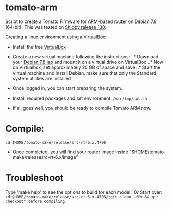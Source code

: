 # tomato-arm
Script to create a Tomato Firmware for ARM-based router on Debian 7.8 (64-bit). This was tested on [Shibby release 130](http://tomato.groov.pl).

Creating a linux environment using a VirtualBox:

* Install the free [VirtualBox](http://www.virtualbox.org/wiki/Downloads)
* Create a new virtual machine following the instructions:
..* Download your [Debian 7.8 iso](http://cdimage.debian.org/mirror/cdimage/archive/7.8.0/amd64/iso-cd/debian-7.8.0-amd64-netinst.iso) and mount it on a virtual drive on VirtualBox
..* Now on Virtualbox, set approximately 20 GB of space and save
..* Start the virtual machine and install Debian. make sure that only the Standard system utilities are installed

* Once logged in, you can start preparing the system.

* Install required packages and set environment:
```/var/tmp/apt.sh```

* If all goes well, you should be ready to compile Tomato ARM now.

# Compile:
```cd $HOME/tomato-make/release/src-rt-6.x.4708```

* Once completed, you will find your router image inside "$HOME/tomato-make/releasesrc-rt-6.x/image"

# Troubleshoot
Type 'make help' to see the options to build for each model.'
*Or*
Start over:
```cd $HOME/tomato-make/release/src-rt-6.x.4708/;git clean -dfx && git checkout" before compiling.'```


